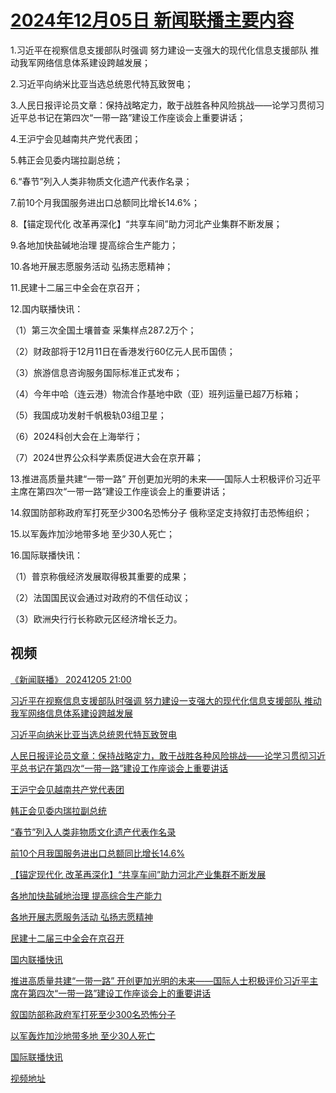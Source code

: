 # [2024年12月05日 新闻联播主要内容](https://tv.cctv.com/lm/xwlb/day/20241205.shtml)

1.习近平在视察信息支援部队时强调 努力建设一支强大的现代化信息支援部队 推动我军网络信息体系建设跨越发展；

2.习近平向纳米比亚当选总统恩代特瓦致贺电；

3.人民日报评论员文章：保持战略定力，敢于战胜各种风险挑战——论学习贯彻习近平总书记在第四次“一带一路”建设工作座谈会上重要讲话；

4.王沪宁会见越南共产党代表团；

5.韩正会见委内瑞拉副总统；

6.“春节”列入人类非物质文化遗产代表作名录；

7.前10个月我国服务进出口总额同比增长14.6%；

8.【锚定现代化 改革再深化】“共享车间”助力河北产业集群不断发展；

9.各地加快盐碱地治理 提高综合生产能力；

10.各地开展志愿服务活动 弘扬志愿精神；

11.民建十二届三中全会在京召开；

12.国内联播快讯：

（1）第三次全国土壤普查 采集样点287.2万个；

（2）财政部将于12月11日在香港发行60亿元人民币国债；

（3）旅游信息咨询服务国际标准正式发布；

（4）今年中哈（连云港）物流合作基地中欧（亚）班列运量已超7万标箱；

（5）我国成功发射千帆极轨03组卫星；

（6）2024科创大会在上海举行；

（7）2024世界公众科学素质促进大会在京开幕；

13.推进高质量共建“一带一路” 开创更加光明的未来——国际人士积极评价习近平主席在第四次“一带一路”建设工作座谈会上的重要讲话；

14.叙国防部称政府军打死至少300名恐怖分子 俄称坚定支持叙打击恐怖组织；

15.以军轰炸加沙地带多地 至少30人死亡；

16.国际联播快讯：

（1）普京称俄经济发展取得极其重要的成果；

（2）法国国民议会通过对政府的不信任动议；

（3）欧洲央行行长称欧元区经济增长乏力。

## 视频

[《新闻联播》 20241205 21:00](https://tv.cctv.com/2024/12/05/VIDE0P0fHuf5mCQwbl3gyoYd241205.shtml)

[习近平在视察信息支援部队时强调 努力建设一支强大的现代化信息支援部队 推动我军网络信息体系建设跨越发展](https://tv.cctv.com/2024/12/05/VIDEXFi3zZI31dTVeclMCuet241205.shtml)

[习近平向纳米比亚当选总统恩代特瓦致贺电](https://tv.cctv.com/2024/12/05/VIDEj6v0DQKVyRLy1aOUrtU1241205.shtml)

[人民日报评论员文章：保持战略定力，敢于战胜各种风险挑战——论学习贯彻习近平总书记在第四次“一带一路”建设工作座谈会上重要讲话](https://tv.cctv.com/2024/12/05/VIDENSp6oxSJ3QAnVrTOpFjz241205.shtml)

[王沪宁会见越南共产党代表团](https://tv.cctv.com/2024/12/05/VIDEEkaJcRCwHHE1NIbyiTqe241205.shtml)

[韩正会见委内瑞拉副总统](https://tv.cctv.com/2024/12/05/VIDEK4SWKaDauRzkERBJ5QkF241205.shtml)

[“春节”列入人类非物质文化遗产代表作名录](https://tv.cctv.com/2024/12/05/VIDEOEfIGikIR0hXQVtnFhvJ241205.shtml)

[前10个月我国服务进出口总额同比增长14.6%](https://tv.cctv.com/2024/12/05/VIDE1keNSe4QaLZoP2g5rOJu241205.shtml)

[【锚定现代化 改革再深化】“共享车间”助力河北产业集群不断发展](https://tv.cctv.com/2024/12/05/VIDEiMcO5PyCRRm3tKjat2tH241205.shtml)

[各地加快盐碱地治理 提高综合生产能力](https://tv.cctv.com/2024/12/05/VIDEqpirYIRPBd4rtkgREdA9241205.shtml)

[各地开展志愿服务活动 弘扬志愿精神](https://tv.cctv.com/2024/12/05/VIDE7l7h8Qzl9hfIPCdnQMd5241205.shtml)

[民建十二届三中全会在京召开](https://tv.cctv.com/2024/12/05/VIDE57edF1wkis70SjOD0RPn241205.shtml)

[国内联播快讯](https://tv.cctv.com/2024/12/05/VIDEUjuaxwq5no6VwKbZVUa4241205.shtml)

[推进高质量共建“一带一路” 开创更加光明的未来——国际人士积极评价习近平主席在第四次“一带一路”建设工作座谈会上的重要讲话](https://tv.cctv.com/2024/12/05/VIDEkcFhdF3H9TSAqH7FVrOl241205.shtml)

[叙国防部称政府军打死至少300名恐怖分子](https://tv.cctv.com/2024/12/05/VIDEnVowtVp7txR0DqKkpS1s241205.shtml)

[以军轰炸加沙地带多地 至少30人死亡](https://tv.cctv.com/2024/12/05/VIDEyoUtKdmc6K2ipvEz9SCp241205.shtml)

[国际联播快讯](https://tv.cctv.com/2024/12/05/VIDEAikOXEI3my09qTnnE8aQ241205.shtml)

[视频地址](https://tv.cctv.com/lm/xwlb/day/20241205.shtml) 

